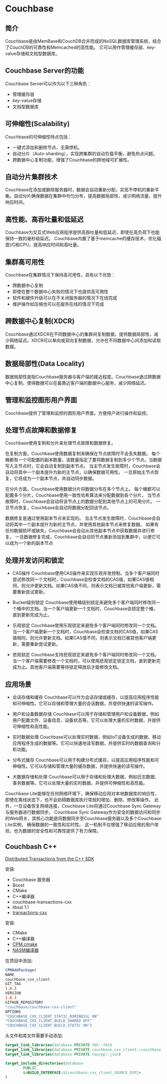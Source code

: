 # Couchbase

## 简介

Couchbase是由MemBase和CouchDB合并而成的NoSQL数据库管理系统，结合了CouchDB的可靠性和Memcached的高性能。
它可以用作管理缓存层、key-value存储和文档型数据库。

## Couchbase Server的功能

Couchbase Server可以作为以下三种角色：

- 管理缓存层
- key-value存储
- 文档型数据库

## 可伸缩性(Scalability)

Couchbase的可伸缩性特点包括：

- 一键式添加和删除节点，无需停机。
- 自动分片（Auto-sharding），实现跨集群的自动负载平衡，避免热点问题。
- 跨数据中心复制功能，增强了Couchbase的跨地域可扩展性。

## 自动分片集群技术

Couchbase在添加或删除服务器时，数据会自动重新分配，实现不停机的重新平衡。自动分片确保数据在集群中均匀分布，提高数据局部性，减少网络流量，提升响应时间。

## 高性能、高吞吐量和低延迟

Couchbase为交互式Web应用程序提供高吞吐量和低延迟，即使在高负荷下也能保持一致的毫秒级延迟。
Couchbase内置了基于memcache的缓存技术，优化磁盘I/O和CPU，提高响应时间和吞吐量。

## 集群高可用性

Couchbase在集群情况下保持高可用性，具有以下优势：

- 跨数据中心复制
- 即使在整个数据中心失败的情况下也提供高可用性
- 软件和硬件升级可以在不关闭服务器的情况下在线完成
- 维护操作如压缩也可以在服务在线的情况下完成

## 跨数据中心复制(XDCR)

Couchbase通过XDCR在不同数据中心的集群间复制数据，提供数据局部性，减少网络延迟。XDCR可以单向或双向复制数据，允许在不同数据中心间添加和读取数据。

## 数据局部性(Data Locality)

数据局部性是指Couchbase服务器与客户端的接近程度。Couchbase通过跨数据中心复制，使得数据可以在最靠近客户端的数据中心服务，减少网络延迟。

## 管理和监控图形用户界面

Couchbase提供了管理和监控的图形用户界面，方便用户进行操作和监控。

## 处理节点故障和数据修复

Couchbase使用复制和分片来处理节点故障和数据修复。

在复制方面，Couchbase使用数据复制来确保在节点故障时不会丢失数据。
每个桶都有一个可配置的副本数量，该数量指定了要将数据复制到多少个节点。当数据写入主节点时，它会自动复制到副本节点。
当主节点发生故障时，Couchbase会自动将其中一个副本提升为新的主节点，以确保数据可用性。
一旦原始主节点恢复，它将成为一个副本节点，并自动同步数据。

在分片方面，Couchbase使用数据分片将数据分布在多个节点上。
每个桶都可以配置多个分片，Couchbase使用一致性哈希算法来分配数据到各个分片。
当节点故障时，Couchbase会自动将该节点上的数据分配到其他节点上的可用分片。
一旦节点恢复，Couchbase会自动将数据分配回该节点。

数据修复是通过使用副本节点来实现的。
当主节点发生故障时，Couchbase会自动将其中一个副本提升为新的主节点，并使用其他副本节点来修复数据。
如果有任何数据损坏或缺失，Couchbase会自动从其他副本节点中获取数据并进行修复。
一旦数据修复完成，Couchbase会自动将节点重新添加到集群中，以便它可以成为一个新的副本节点

## 处理并发访问和锁定

- CAS操作
  Couchbase使用CAS操作来实现乐观并发控制。当多个客户端同时尝试修改同一个文档时，Couchbase会检查文档的CAS值，如果CAS值相同，则允许更新文档。如果CAS值不同，则表示文档已被其他客户端更新，需要重新尝试更新。

- Bucket级别锁定
  Couchbase使用桶级别锁定来避免多个客户端同时修改同一个桶中的文档。当一个客户端更新一个文档时，Couchbase会锁定整个桶，直到更新完成为止。

- 乐观锁定
  Couchbase使用乐观锁定来避免多个客户端同时修改同一个文档。当一个客户端更新一个文档时，Couchbase会检查文档的CAS值，如果CAS值相同，则允许更新文档。如果CAS值不同，则表示文档已被其他客户端更新，需要重新尝试更新。

- 悲观锁定
  Couchbase支持悲观锁定来避免多个客户端同时修改同一个文档。当一个客户端需要修改一个文档时，可以使用悲观锁定锁定文档，直到更新完成为止。其他客户端需要等待锁定释放后才能修改文档。

## 应用场景

- 会话存储和缓存
  Couchbase可以作为会话存储或缓存，以提高应用程序性能和可伸缩性。它可以存储和管理大量的会话数据，并提供快速的读写操作。

- 用户和设备数据存储
  Couchbase可以用于存储和管理用户和设备数据，例如用户配置文件、设备信息、设备状态等。它可以处理大量的实时数据，并提供可伸缩性和高性能。

- 实时数据处理
  Couchbase可以处理实时数据，例如IoT设备生成的数据、移动应用程序生成的数据等。它可以快速地读写数据，并提供实时的数据查询和分析功能。

- 分布式缓存
  Couchbase可以用于构建分布式缓存，以提高应用程序性能和可伸缩性。它可以存储和管理大量的缓存数据，并提供快速的读写操作。

- 大数据存储和处理
  Couchbase可以用于存储和处理大数据，例如日志数据、事务数据等。它可以处理大量的实时数据，并提供可伸缩性和高性能。

Couchbase Lite能够在任何网络环境下，确保移动应用对本地数据库的响应性，即使在离线状态下，也不会妨碍数据库执行常规的增加、删除、修改等操作。
此外，一旦设备恢复网络连接，Couchbase Lite将通过Couchbase Sync Gateway与服务器进行数据同步。
Couchbase Sync Gateway作为安全的数据访问和同步的Web网关，其核心功能是将数据同步至Couchbase服务器以及多个Couchbase Lite实例，
确保数据的一致性和实时性。
这一机制不仅增强了移动应用的用户体验，也为数据的安全性和可靠性提供了有力保障。

## Couchbash C++ 

[Distributed Transactions from the C++ SDK](https://docs.couchbase.com/cxx-txns/current/distributed-acid-transactions-from-the-sdk.html)

安装:

- Couchbase 服务器
- Boost
- CMake
- C++编译器
- couchbase-transactions-cxx
- libssl 1.1
- [transactions-cxx](https://github.com/couchbase/couchbase-transactions-cxx.git)

安装:

- CMake
- C++编译器
- [CPM.cmake](https://github.com/cpm-cmake/CPM.cmake#comparison-to-pure-fetchcontent--externalproject)
- [NASM编译器](https://www.nasm.us/pub/nasm/releasebuilds/2.16/win64/)

在项目中添加:

```CMake
CPMAddPackage(
NAME
couchbase_cxx_client
GIT_TAG
1.0.3
VERSION
1.0.3
GITHUB_REPOSITORY
"couchbase/couchbase-cxx-client"
OPTIONS
"COUCHBASE_CXX_CLIENT_STATIC_BORINGSSL ON"
"COUCHBASE_CXX_CLIENT_BUILD_SHARED OFF"
"COUCHBASE_CXX_CLIENT_BUILD_STATIC ON")
```

头文件和库文件需要手动添加:

```cmake
target_link_libraries(database PRIVATE fmt::fmt)
target_link_libraries(database PRIVATE couchbase_cxx_client::couchbase_cxx_client_static)
target_link_libraries(database PRIVATE taocpp::json)

target_include_directories(database
        PUBLIC
        $<BUILD_INTERFACE:${couchbase_cxx_client_SOURCE_DIR}>
)
```
